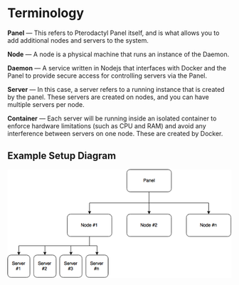 # Terminology
**Panel** — This refers to Pterodactyl Panel itself, and is what allows you to add additional
nodes and servers to the system.

**Node** — A node is a physical machine that runs an instance of the Daemon.

**Daemon** — A service written in Nodejs that interfaces with Docker and the Panel to provide secure access for
controlling servers via the Panel.

**Server** — In this case, a server refers to a running instance that is created by the panel. These servers are
created on nodes, and you can have multiple servers per node.

**Container** — Each server will be running inside an isolated container to enforce hardware limitations
(such as CPU and RAM) and avoid any interference between servers on one node. These are created by Docker.

## Example Setup Diagram

![](./../.vuepress/public/example_setup.png)
